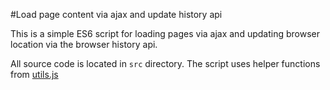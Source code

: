 #Load page content via ajax and update history api

This is a simple ES6 script for loading pages via ajax and updating browser location via the browser history api.

All source code is located in `src` directory. The script uses helper functions from [utils.js](https://github.com/gethyn1/utils.js)